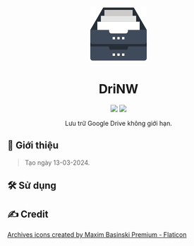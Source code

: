 <p align="center">
    <img src="./src/assets/images/icon-256.png" height="128">
</p>

<h1 align="center">
    DriNW
</h1>

<p align="center">
    <img src="https://img.shields.io/badge/made_in-Vietnam-e11d48">
    <img src="https://img.shields.io/github/package-json/v/tientq64/drinw?color=16a34a">
</p>

<p align="center">
    Lưu trữ Google Drive không giới hạn.
</p>

## 📰 Giới thiệu

> Tạo ngày 13-03-2024.

## 🛠️ Sử dụng

## ✍️ Credit

<a href="https://www.flaticon.com/free-icons/archives" title="archives icons">Archives icons created by Maxim Basinski Premium - Flaticon</a>
